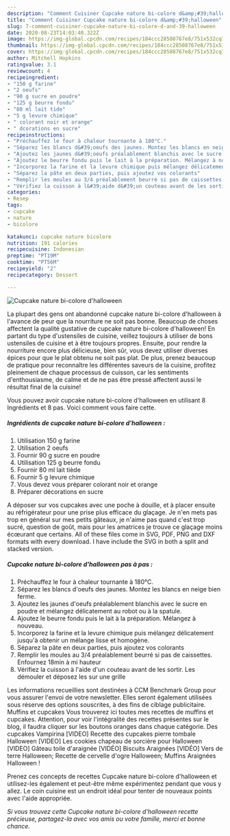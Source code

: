 ```yaml
---
description: "Comment Cuisiner Cupcake nature bi-colore d&amp;#39;halloween"
title: "Comment Cuisiner Cupcake nature bi-colore d&amp;#39;halloween"
slug: 7-comment-cuisiner-cupcake-nature-bi-colore-d-and-39-halloween
date: 2020-08-23T14:03:40.322Z
image: https://img-global.cpcdn.com/recipes/184ccc28508767e8/751x532cq70/cupcake-nature-bi-colore-dhalloween-photo-principale-de-la-recette.jpg
thumbnail: https://img-global.cpcdn.com/recipes/184ccc28508767e8/751x532cq70/cupcake-nature-bi-colore-dhalloween-photo-principale-de-la-recette.jpg
cover: https://img-global.cpcdn.com/recipes/184ccc28508767e8/751x532cq70/cupcake-nature-bi-colore-dhalloween-photo-principale-de-la-recette.jpg
author: Mitchell Hopkins
ratingvalue: 3.1
reviewcount: 4
recipeingredient:
- "150 g farine"
- "2 oeufs"
- "90 g sucre en poudre"
- "125 g beurre fondu"
- "80 ml lait tide"
- "5 g levure chimique"
- " colorant noir et orange"
- " dcorations en sucre"
recipeinstructions:
- "Préchauffez le four à chaleur tournante à 180°C."
- "Séparez les blancs d&#39;oeufs des jaunes. Montez les blancs en neige bien ferme."
- "Ajoutez les jaunes d&#39;oeufs préalablement blanchis avec le sucre en poudre et mélangez délicatement au robot ou à la spatule."
- "Ajoutez le beurre fondu puis le lait à la préparation. Mélangez à nouveau."
- "Incorporez la farine et la levure chimique puis mélangez délicatement jusqu&#39;à obtenir un mélange lisse et homogène."
- "Séparez la pâte en deux parties, puis ajoutez vos colorants"
- "Remplir les moules au 3/4 préalablement beurré si pas de caissettes. Enfournez 18min à mi hauteur"
- "Vérifiez la cuisson à l&#39;aide d&#39;un couteau avant de les sortir. Les démouler et déposez les sur une grille"
categories:
- Resep
tags:
- cupcake
- nature
- bicolore

katakunci: cupcake nature bicolore 
nutrition: 191 calories
recipecuisine: Indonesian
preptime: "PT19M"
cooktime: "PT56M"
recipeyield: "2"
recipecategory: Dessert

---
```



![Cupcake nature bi-colore d&#39;halloween](https://img-global.cpcdn.com/recipes/184ccc28508767e8/751x532cq70/cupcake-nature-bi-colore-dhalloween-photo-principale-de-la-recette.jpg)

La plupart des gens ont abandonné cupcake nature bi-colore d&#39;halloween à l'avance de peur que la nourriture ne soit pas bonne. Beaucoup de choses affectent la qualité gustative de cupcake nature bi-colore d&#39;halloween! En partant du type d'ustensiles de cuisine, veillez toujours à utiliser de bons ustensiles de cuisine et à être toujours propres. Ensuite, pour rendre la nourriture encore plus délicieuse, bien sûr, vous devez utiliser diverses épices pour que le plat obtenu ne soit pas plat. De plus, prenez beaucoup de pratique pour reconnaître les différentes saveurs de la cuisine, profitez pleinement de chaque processus de cuisson, car les sentiments d'enthousiasme, de calme et de ne pas être pressé affectent aussi le résultat final de la cuisine!

<!--inarticleads1-->

Vous pouvez avoir cupcake nature bi-colore d&#39;halloween en utilisant 8 Ingrédients et 8 pas. Voici comment vous faire cette.

##### Ingrédients de cupcake nature bi-colore d&#39;halloween :

1. Utilisation 150 g farine
1. Utilisation 2 oeufs
1. Fournir 90 g sucre en poudre
1. Utilisation 125 g beurre fondu
1. Fournir 80 ml lait tiède
1. Fournir 5 g levure chimique
1. Vous devez vous préparer  colorant noir et orange
1. Préparer  décorations en sucre


A déposer sur vos cupcakes avec une poche à douille, et à placer ensuite au réfrigérateur pour une prise plus efficace du glaçage. Je n&#39;en mets pas trop en général sur mes petits gâteaux, je n&#39;aime pas quand c&#39;est trop sucré, question de goût, mais pour les amatrices je trouve ce glaçage moins écœurant que certains. All of these files come in SVG, PDF, PNG and DXF formats with every download. I have include the SVG in both a split and stacked version. 

<!--inarticleads2-->

##### Cupcake nature bi-colore d&#39;halloween pas à pas :

1. Préchauffez le four à chaleur tournante à 180°C.
1. Séparez les blancs d&#39;oeufs des jaunes. Montez les blancs en neige bien ferme.
1. Ajoutez les jaunes d&#39;oeufs préalablement blanchis avec le sucre en poudre et mélangez délicatement au robot ou à la spatule.
1. Ajoutez le beurre fondu puis le lait à la préparation. Mélangez à nouveau.
1. Incorporez la farine et la levure chimique puis mélangez délicatement jusqu&#39;à obtenir un mélange lisse et homogène.
1. Séparez la pâte en deux parties, puis ajoutez vos colorants
1. Remplir les moules au 3/4 préalablement beurré si pas de caissettes. Enfournez 18min à mi hauteur
1. Vérifiez la cuisson à l&#39;aide d&#39;un couteau avant de les sortir. Les démouler et déposez les sur une grille


Les informations recueillies sont destinées à CCM Benchmark Group pour vous assurer l&#39;envoi de votre newsletter. Elles seront également utilisées sous réserve des options souscrites, à des fins de ciblage publicitaire. Muffins et cupcakes Vous trouverez ici toutes mes recettes de muffins et cupcakes. Attention, pour voir l&#39;intégralité des recettes présentes sur le blog, il faudra cliquer sur les boutons oranges dans chaque catégorie. Des cupcakes Vampirina [VIDEO] Recette des cupcakes pierre tombale Halloween [VIDEO] Les cookies chapeau de sorcière pour Halloween [VIDEO] Gâteau toile d&#39;araignée [VIDÉO] Biscuits Araignées [VIDÉO] Vers de terre Halloween; Recette de cervelle d&#39;ogre Halloween; Muffins Araignées Halloween ! 

<!--inarticleads1-->

<p>
Prenez ces concepts de recettes Cupcake nature bi-colore d&#39;halloween et utilisez-les également et peut-être même expérimentez pendant que vous y allez. Le coin cuisine est un endroit idéal pour tenter de nouveaux points avec l'aide appropriée.
</p>

<p>
<i>Si vous trouvez cette Cupcake nature bi-colore d&#39;halloween recette précieuse, partagez-la avec vos amis ou votre famille, merci et bonne chance.</i>
</p>
